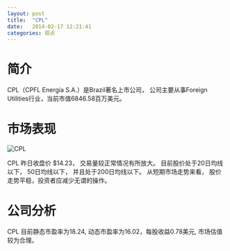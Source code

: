 ```yaml
---
layout: post
title:  "CPL"
date:   2014-02-17 12:21:41
categories: 观点
---
```


# 简介
CPL（CPFL Energia S.A.）是Brazil著名上市公司，
公司主要从事Foreign Utilities行业，当前市值6846.58百万美元。

# 市场表现

![CPL](http://finviz.com/chart.ashx?t=CPL&ty=c&ta=1&p=d&s=l)

CPL 昨日收盘价 $14.23，
交易量较正常情况有所放大。
目前股价处于20日均线以下，
50日均线以下，
并且处于200日均线以下。
从短期市场走势来看，
股价走势平稳，投资者应减少无谓的操作。

# 公司分析
CPL 目前静态市盈率为18.24, 动态市盈率为16.02，每股收益0.78美元,
市场估值较为合理。
